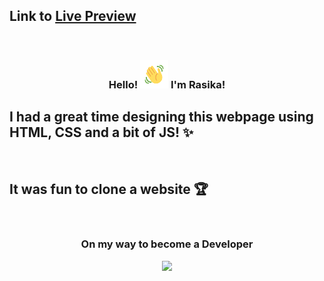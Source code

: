 ## Link to <a target="_blank" href="https://rasika-r.github.io/youtube-clone/">Live Preview</a>

<br>

<h3 align="center">
    Hello!
    <img src="wave.gif" 
         alt="Waving hand gif"
         height="45"
         width="45" />
    I'm Rasika!
</h3>



## I had a great time designing this webpage using HTML, CSS and a bit of JS! ✨

<br>

## It was fun to clone a website 🏆

<br>

<h3 align="center">On my way to become a Developer</h3>


<p align="center"><img  src="https://github-readme-streak-stats.herokuapp.com/?user=rasika-r"  /></p>

